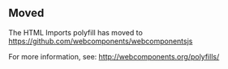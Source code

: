 ## Moved 

The HTML Imports polyfill has moved to https://github.com/webcomponents/webcomponentsjs

For more information, see: http://webcomponents.org/polyfills/

